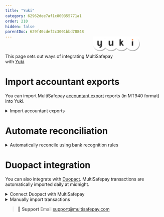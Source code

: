 ```yaml
---
title: "Yuki"
category: 62962dee7af1c800355771a1
order: 210
hidden: false
parentDoc: 629f40cdef2c3001bbd78848
---
```


<img src="https://raw.githubusercontent.com/MultiSafepay/docs/master/static/svgs/Yuki.svg" width="150" align ="right" style="transform: translate(-50%, -50%);"/>
<br>

This page sets out ways of integrating MultiSafepay with [Yuki](https://www.yuki.nl/nl/).

# Import accountant exports

You can import MultiSafepay [accountant export](/accounting/reports/accountant-export/) reports (in MT940 format) into Yuki.

<details id="import-accountant-exports">
<summary>Import accountant exports</summary>
<br>

1. Sign in to your Yuki domain ending in **@yukiworks.be**.
2. Go to **Yuki Postbus** > **Submit**.
3. Click **Upload**, and select the relevant MT940 file, or choose one of the other upload methods.

For more information, see Yuki - [Upload files from PO box](https://support.yuki.nl/en/support/solutions/articles/80000786497-upload-files-from-po-box).

</details >

# Automate reconciliation

<details id="automatically-reconcile-using-bank-recognition-rules">
<summary>Automatically reconcile using bank recognition rules</summary>
<br>

1. Go to **Bank transactions to be processed** > **(New) Processing rule**.
2. Create a new rule. 

For more information, see Yuki - [Create bank processing rule](https://support.yuki.nl/nl/support/solutions/articles/80000787813-bank-verwerkingsregel-aanmaken).

</details >

# Duopact integration

You can also integrate with [Duopact](https://www.snelkoppeling.eu/productoverzicht/webwinkelkoppelingen). MultiSafepay transactions are automatically imported daily at midnight.

<details id="connect-duopact-with-multiSafepay" >
<summary>Connect Duopact with MultiSafepay</summary>
<br>

To connect Duopact with your MultiSafepay account, see Duopact – [Contact](https://www.duopact.nl/nl/contact/).  

Provide Duopact with your MultiSafepay [site API key](/account/managing-websites/#viewing-the-site-id-api-key-and-secure-code). They will set up a Yuki account for you. 

</details >

<details id="manually-import-transactions" >
<summary>Manually import transactions</summary>
<br>

1. Sign in to your [Duopact account](https://portal.yukiconnector.nl/).
2. If you operate multiple websites, select the relevant site from the top-left menu.
3. Go to **Bankmutaties** > **MultiSafepay**.
4. Click the green button under the **Status** tab.

> **Note:** Manually importing transactions doesn't affect automatic imports.

</details>

> 📘 **Support**
> Email <support@multisafepay.com>

